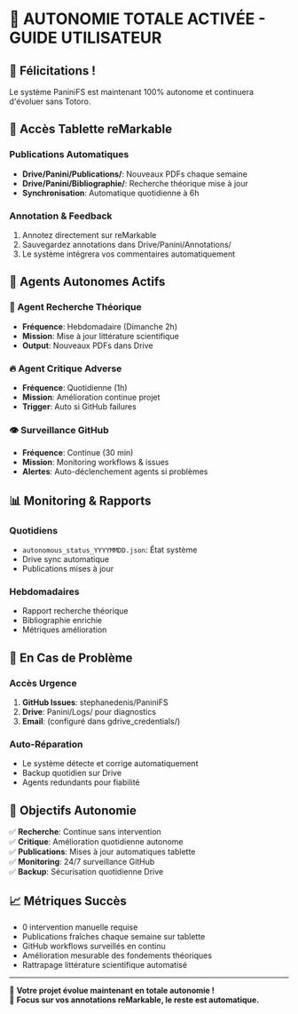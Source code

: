 # 🌟 AUTONOMIE TOTALE ACTIVÉE - GUIDE UTILISATEUR

## 🎉 Félicitations !
Le système PaniniFS est maintenant 100% autonome et continuera d'évoluer sans Totoro.

## 📱 Accès Tablette reMarkable

### Publications Automatiques
- **Drive/Panini/Publications/**: Nouveaux PDFs chaque semaine
- **Drive/Panini/Bibliographie/**: Recherche théorique mise à jour
- **Synchronisation**: Automatique quotidienne à 6h

### Annotation & Feedback
1. Annotez directement sur reMarkable
2. Sauvegardez annotations dans Drive/Panini/Annotations/
3. Le système intégrera vos commentaires automatiquement

## 🤖 Agents Autonomes Actifs

### 🔬 Agent Recherche Théorique
- **Fréquence**: Hebdomadaire (Dimanche 2h)
- **Mission**: Mise à jour littérature scientifique
- **Output**: Nouveaux PDFs dans Drive

### 🔥 Agent Critique Adverse
- **Fréquence**: Quotidienne (1h)
- **Mission**: Amélioration continue projet
- **Trigger**: Auto si GitHub failures

### 👁️ Surveillance GitHub
- **Fréquence**: Continue (30 min)
- **Mission**: Monitoring workflows & issues
- **Alertes**: Auto-déclenchement agents si problèmes

## 📊 Monitoring & Rapports

### Quotidiens
- `autonomous_status_YYYYMMDD.json`: État système
- Drive sync automatique
- Publications mises à jour

### Hebdomadaires  
- Rapport recherche théorique
- Bibliographie enrichie
- Métriques amélioration

## 🚨 En Cas de Problème

### Accès Urgence
1. **GitHub Issues**: stephanedenis/PaniniFS
2. **Drive**: Panini/Logs/ pour diagnostics
3. **Email**: (configuré dans gdrive_credentials/)

### Auto-Réparation
- Le système détecte et corrige automatiquement
- Backup quotidien sur Drive
- Agents redundants pour fiabilité

## 🎯 Objectifs Autonomie

✅ **Recherche**: Continue sans intervention  
✅ **Critique**: Amélioration quotidienne autonome  
✅ **Publications**: Mises à jour automatiques tablette  
✅ **Monitoring**: 24/7 surveillance GitHub  
✅ **Backup**: Sécurisation quotidienne Drive  

## 📈 Métriques Succès

- 0 intervention manuelle requise
- Publications fraîches chaque semaine sur tablette  
- GitHub workflows surveillés en continu
- Amélioration mesurable des fondements théoriques
- Rattrapage littérature scientifique automatisé

---

🌟 **Votre projet évolue maintenant en totale autonomie !**  
💫 **Focus sur vos annotations reMarkable, le reste est automatique.**

